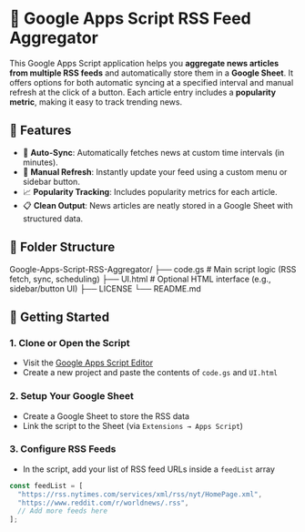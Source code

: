 
# 📰 Google Apps Script RSS Feed Aggregator

This Google Apps Script application helps you **aggregate news articles from multiple RSS feeds** and automatically store them in a **Google Sheet**. It offers options for both automatic syncing at a specified interval and manual refresh at the click of a button. Each article entry includes a **popularity metric**, making it easy to track trending news.

## 📌 Features

- 🔄 **Auto-Sync**: Automatically fetches news at custom time intervals (in minutes).
- 🔘 **Manual Refresh**: Instantly update your feed using a custom menu or sidebar button.
- 📈 **Popularity Tracking**: Includes popularity metrics for each article.
- 📋 **Clean Output**: News articles are neatly stored in a Google Sheet with structured data.

## 📁 Folder Structure

Google-Apps-Script-RSS-Aggregator/
├── code.gs # Main script logic (RSS fetch, sync, scheduling)
├── UI.html # Optional HTML interface (e.g., sidebar/button UI)
├── LICENSE
└── README.md

## 🚀 Getting Started

### 1. **Clone or Open the Script**
- Visit the [Google Apps Script Editor](https://script.google.com/)
- Create a new project and paste the contents of `code.gs` and `UI.html`

### 2. **Setup Your Google Sheet**
- Create a Google Sheet to store the RSS data
- Link the script to the Sheet (via `Extensions → Apps Script`)

### 3. **Configure RSS Feeds**
- In the script, add your list of RSS feed URLs inside a `feedList` array

```js
const feedList = [
  "https://rss.nytimes.com/services/xml/rss/nyt/HomePage.xml",
  "https://www.reddit.com/r/worldnews/.rss",
  // Add more feeds here
];
